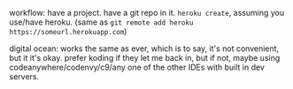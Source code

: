 workflow: have a project. have a git repo in it. `heroku create`, assuming you use/have heroku.
(same as `git remote add heroku https://someurl.herokuapp.com`)

digital ocean: works the same as ever, which is to say, it's not convenient, but it it's okay. prefer koding if they let me back in, but if not, maybe using codeanywhere/codenvy/c9/any one of the other IDEs with built in dev servers.

